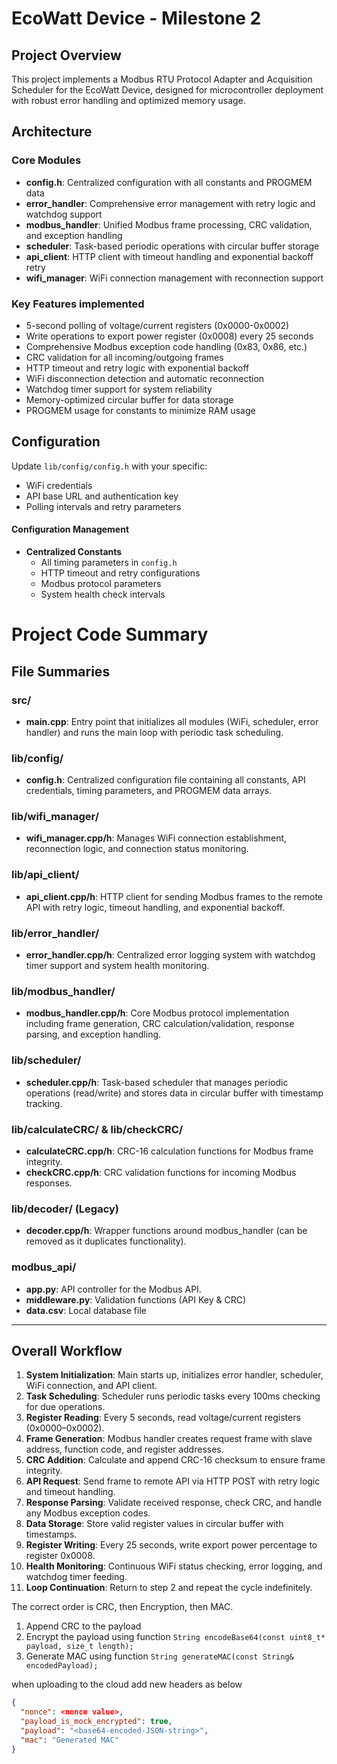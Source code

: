 # EcoWatt Device - Milestone 2

## Project Overview
This project implements a Modbus RTU Protocol Adapter and Acquisition Scheduler for the EcoWatt Device, designed for microcontroller deployment with robust error handling and optimized memory usage.

## Architecture

### Core Modules
- **config.h**: Centralized configuration with all constants and PROGMEM data
- **error_handler**: Comprehensive error management with retry logic and watchdog support
- **modbus_handler**: Unified Modbus frame processing, CRC validation, and exception handling
- **scheduler**: Task-based periodic operations with circular buffer storage
- **api_client**: HTTP client with timeout handling and exponential backoff retry
- **wifi_manager**: WiFi connection management with reconnection support

### Key Features implemented
- 5-second polling of voltage/current registers (0x0000-0x0002)
- Write operations to export power register (0x0008) every 25 seconds
- Comprehensive Modbus exception code handling (0x83, 0x86, etc.)
- CRC validation for all incoming/outgoing frames
- HTTP timeout and retry logic with exponential backoff
- WiFi disconnection detection and automatic reconnection
- Watchdog timer support for system reliability
- Memory-optimized circular buffer for data storage
- PROGMEM usage for constants to minimize RAM usage


## Configuration
Update `lib/config/config.h` with your specific:
- WiFi credentials
- API base URL and authentication key
- Polling intervals and retry parameters

#### Configuration Management
- **Centralized Constants**
  - All timing parameters in `config.h`
  - HTTP timeout and retry configurations
  - Modbus protocol parameters
  - System health check intervals

# Project Code Summary

## File Summaries

### src/
- **main.cpp**: Entry point that initializes all modules (WiFi, scheduler, error handler) and runs the main loop with periodic task scheduling.

### lib/config/
- **config.h**: Centralized configuration file containing all constants, API credentials, timing parameters, and PROGMEM data arrays.

### lib/wifi_manager/
- **wifi_manager.cpp/h**: Manages WiFi connection establishment, reconnection logic, and connection status monitoring.

### lib/api_client/
- **api_client.cpp/h**: HTTP client for sending Modbus frames to the remote API with retry logic, timeout handling, and exponential backoff.

### lib/error_handler/
- **error_handler.cpp/h**: Centralized error logging system with watchdog timer support and system health monitoring.

### lib/modbus_handler/
- **modbus_handler.cpp/h**: Core Modbus protocol implementation including frame generation, CRC calculation/validation, response parsing, and exception handling.

### lib/scheduler/
- **scheduler.cpp/h**: Task-based scheduler that manages periodic operations (read/write) and stores data in circular buffer with timestamp tracking.

### lib/calculateCRC/ & lib/checkCRC/
- **calculateCRC.cpp/h**: CRC-16 calculation functions for Modbus frame integrity.  
- **checkCRC.cpp/h**: CRC validation functions for incoming Modbus responses.

### lib/decoder/ (Legacy)
- **decoder.cpp/h**: Wrapper functions around modbus_handler (can be removed as it duplicates functionality).

### modbus_api/
- **app.py**: API controller for the Modbus API.
- **middleware.py**: Validation functions (API Key & CRC)
- **data.csv**: Local database file

---

## Overall Workflow

1. **System Initialization**: Main starts up, initializes error handler, scheduler, WiFi connection, and API client.  
2. **Task Scheduling**: Scheduler runs periodic tasks every 100ms checking for due operations.  
3. **Register Reading**: Every 5 seconds, read voltage/current registers (0x0000–0x0002).  
4. **Frame Generation**: Modbus handler creates request frame with slave address, function code, and register addresses.  
5. **CRC Addition**: Calculate and append CRC-16 checksum to ensure frame integrity.  
6. **API Request**: Send frame to remote API via HTTP POST with retry logic and timeout handling.  
7. **Response Parsing**: Validate received response, check CRC, and handle any Modbus exception codes.  
8. **Data Storage**: Store valid register values in circular buffer with timestamps.  
9. **Register Writing**: Every 25 seconds, write export power percentage to register 0x0008.  
10. **Health Monitoring**: Continuous WiFi status checking, error logging, and watchdog timer feeding.  
11. **Loop Continuation**: Return to step 2 and repeat the cycle indefinitely.  



The correct order is CRC, then Encryption, then MAC.
1. Append CRC to the payload
2. Encrypt the payload using function ```String encodeBase64(const uint8_t* payload, size_t length);```
3. Generate MAC using function ```String generateMAC(const String& encodedPayload);```

when uploading to the cloud add new headers as below
```json
{
  "nonce": <nonce value>,
  "payload_is_mock_encrypted": true,
  "payload": "<base64-encoded-JSON-string>",
  "mac": "Generated MAC"
}
```
